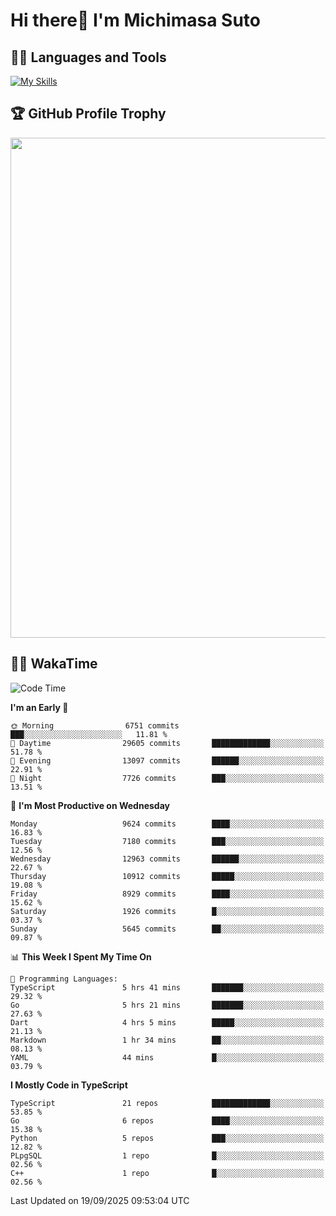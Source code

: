 # Hi there👋 I'm Michimasa Suto

## 🧑‍💻 Languages and Tools
[![My Skills](https://skillicons.dev/icons?i=ts,nextjs,react,go,python,aws,terraform)](https://skillicons.dev)

<!--
**Suto-Michimasa/Suto-Michimasa** is a ✨ _special_ ✨ repository because its `README.md` (this file) appears on your GitHub profile.

Here are some ideas to get you started:

- 🔭 I’m currently working on ...
- 🌱 I’m currently learning ...
- 👯 I’m looking to collaborate on ...
- 🤔 I’m looking for help with ...
- 💬 Ask me about ...
- 📫 How to reach me: ...
- 😄 Pronouns: ...
- ⚡ Fun fact: ...
-->

<!--
## 💎 Github Stats

<div>
  <img height="170" align="left" src="https://github-readme-stats-psi-three-31.vercel.app/api?username=Suto-michimasa&count_private=true&show_icons=true&theme=dark" />
  <img height="170" src="https://github-readme-stats-psi-three-31.vercel.app/api/top-langs/?username=Suto-michimasa&langs_count=8&layout=compact&theme=dark" />
</div>
-->

## 🏆 GitHub Profile Trophy

<img width="800" src="https://github-profile-trophy.vercel.app/?username=Suto-michimasa&theme=onedark&no-frame=true"/>


## 🧑‍💻 WakaTime
<!--START_SECTION:waka-->
![Code Time](http://img.shields.io/badge/Code%20Time-1%2C337%20hrs%2012%20mins-blue)

**I'm an Early 🐤** 

```text
🌞 Morning                6751 commits        ███░░░░░░░░░░░░░░░░░░░░░░   11.81 % 
🌆 Daytime                29605 commits       █████████████░░░░░░░░░░░░   51.78 % 
🌃 Evening                13097 commits       ██████░░░░░░░░░░░░░░░░░░░   22.91 % 
🌙 Night                  7726 commits        ███░░░░░░░░░░░░░░░░░░░░░░   13.51 % 
```
📅 **I'm Most Productive on Wednesday** 

```text
Monday                   9624 commits        ████░░░░░░░░░░░░░░░░░░░░░   16.83 % 
Tuesday                  7180 commits        ███░░░░░░░░░░░░░░░░░░░░░░   12.56 % 
Wednesday                12963 commits       ██████░░░░░░░░░░░░░░░░░░░   22.67 % 
Thursday                 10912 commits       █████░░░░░░░░░░░░░░░░░░░░   19.08 % 
Friday                   8929 commits        ████░░░░░░░░░░░░░░░░░░░░░   15.62 % 
Saturday                 1926 commits        █░░░░░░░░░░░░░░░░░░░░░░░░   03.37 % 
Sunday                   5645 commits        ██░░░░░░░░░░░░░░░░░░░░░░░   09.87 % 
```


📊 **This Week I Spent My Time On** 

```text
💬 Programming Languages: 
TypeScript               5 hrs 41 mins       ███████░░░░░░░░░░░░░░░░░░   29.32 % 
Go                       5 hrs 21 mins       ███████░░░░░░░░░░░░░░░░░░   27.63 % 
Dart                     4 hrs 5 mins        █████░░░░░░░░░░░░░░░░░░░░   21.13 % 
Markdown                 1 hr 34 mins        ██░░░░░░░░░░░░░░░░░░░░░░░   08.13 % 
YAML                     44 mins             █░░░░░░░░░░░░░░░░░░░░░░░░   03.79 % 
```

**I Mostly Code in TypeScript** 

```text
TypeScript               21 repos            █████████████░░░░░░░░░░░░   53.85 % 
Go                       6 repos             ████░░░░░░░░░░░░░░░░░░░░░   15.38 % 
Python                   5 repos             ███░░░░░░░░░░░░░░░░░░░░░░   12.82 % 
PLpgSQL                  1 repo              █░░░░░░░░░░░░░░░░░░░░░░░░   02.56 % 
C++                      1 repo              █░░░░░░░░░░░░░░░░░░░░░░░░   02.56 % 
```




 Last Updated on 19/09/2025 09:53:04 UTC
<!--END_SECTION:waka-->
